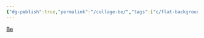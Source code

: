 ```yaml
---
{"dg-publish":true,"permalink":"/collage-be/","tags":["c/flat-background","c/texture","c/man","c/shadow","c/face","c/circle","c/blue","c/white"],"created":"2024-01-09T08:54:29.608-05:00","updated":"2024-01-09T08:55:19.665-05:00"}
---
```



[Be](https://www.instagram.com/p/Cv5D8iJudUq/)
